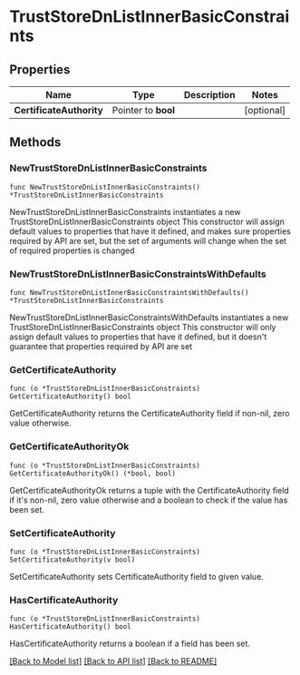 # TrustStoreDnListInnerBasicConstraints

## Properties

Name | Type | Description | Notes
------------ | ------------- | ------------- | -------------
**CertificateAuthority** | Pointer to **bool** |  | [optional] 

## Methods

### NewTrustStoreDnListInnerBasicConstraints

`func NewTrustStoreDnListInnerBasicConstraints() *TrustStoreDnListInnerBasicConstraints`

NewTrustStoreDnListInnerBasicConstraints instantiates a new TrustStoreDnListInnerBasicConstraints object
This constructor will assign default values to properties that have it defined,
and makes sure properties required by API are set, but the set of arguments
will change when the set of required properties is changed

### NewTrustStoreDnListInnerBasicConstraintsWithDefaults

`func NewTrustStoreDnListInnerBasicConstraintsWithDefaults() *TrustStoreDnListInnerBasicConstraints`

NewTrustStoreDnListInnerBasicConstraintsWithDefaults instantiates a new TrustStoreDnListInnerBasicConstraints object
This constructor will only assign default values to properties that have it defined,
but it doesn't guarantee that properties required by API are set

### GetCertificateAuthority

`func (o *TrustStoreDnListInnerBasicConstraints) GetCertificateAuthority() bool`

GetCertificateAuthority returns the CertificateAuthority field if non-nil, zero value otherwise.

### GetCertificateAuthorityOk

`func (o *TrustStoreDnListInnerBasicConstraints) GetCertificateAuthorityOk() (*bool, bool)`

GetCertificateAuthorityOk returns a tuple with the CertificateAuthority field if it's non-nil, zero value otherwise
and a boolean to check if the value has been set.

### SetCertificateAuthority

`func (o *TrustStoreDnListInnerBasicConstraints) SetCertificateAuthority(v bool)`

SetCertificateAuthority sets CertificateAuthority field to given value.

### HasCertificateAuthority

`func (o *TrustStoreDnListInnerBasicConstraints) HasCertificateAuthority() bool`

HasCertificateAuthority returns a boolean if a field has been set.


[[Back to Model list]](../README.md#documentation-for-models) [[Back to API list]](../README.md#documentation-for-api-endpoints) [[Back to README]](../README.md)


